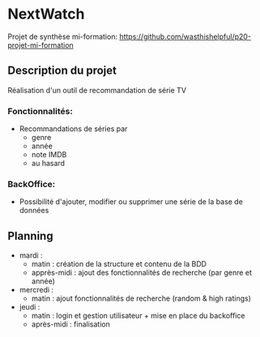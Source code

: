 # NextWatch
Projet de synthèse mi-formation: https://github.com/wasthishelpful/p20-projet-mi-formation

## Description du projet
Réalisation d'un outil de recommandation de série TV 

### Fonctionnalités: 
  * Recommandations de séries par 
    * genre 
    * année 
    * note IMDB
    * au hasard

### BackOffice: 
  - Possibilité d'ajouter, modifier ou supprimer une série de la base de données 
  
  
## Planning 

* mardi :
    * matin : création de la structure et contenu de la BDD 
    * apprès-midi : ajout des fonctionnalités de recherche (par genre et année)
* mercredi :
    * matin : ajout fonctionnalités de recherche (random & high ratings)
* jeudi :
    * matin : login et gestion utilisateur + mise en place du backoffice 
    * après-midi : finalisation
